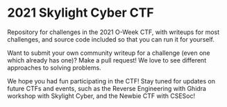 # 2021 Skylight Cyber CTF

Repository for challenges in the 2021 O-Week CTF, with writeups for most challenges, and source code included so that you can run it for yourself.

Want to submit your own community writeup for a challenge (even one which already has one)? Make a pull request! We love to see different approaches to solving problems. 

We hope you had fun participating in the CTF! Stay tuned for updates on future CTFs and events, such as the Reverse Engineering with Ghidra workshop with Skylight Cyber, and the Newbie CTF with CSESoc!
